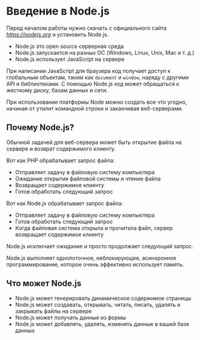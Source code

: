 # Введение в Node.js

Перед началом работы нужно скачать с официального сайта *https://nodejs.org* и установить Node.js.

* Node.js это open source серверная среда
* Node.js запускается на разных ОС (Windows, Linux, Unix, Mac и т. д.)
* Node.js использует JavaScript на сервере

При написании JavaScript для браузера код получает доступ к глобальным объектам, таким как `document` и `window`, наряду с другими API и библиотеками. С помощью Node.js код может обращаться к жесткому диску, базам данных и сети.

При использовании платформы Node можно создать все что угодно, начиная от утилит командной строки и заканчивая веб-серверами.

## Почему Node.js?

Обычной задачей для веб-сервера может быть открытие файла на сервере и возврат содержимого клиенту.

Вот как PHP обрабатывает запрос файла:

* Отправляет задачу в файловую систему компьютера
* Ожидание открытия файловой системы и чтение файла
* Возвращает содержимое клиенту
* Готов обработать следующий запрос

Вот как Node.js обрабатывает запрос файла:

* Отправляет задачу в файловую систему компьютера
* Готов обработать следующий запрос
* Когда файловая система открыла и прочитала файл, сервер возвращает содержимое клиенту

Node.js исключает ожидание и просто продолжает следующий запрос.

Node.js выполняет однопоточное, неблокирующее, асинхронное программирование, которое очень эффективно использует память.

## Что может Node.js

* Node.js может генерировать динамическое содержимое страницы
* Node.js может создавать, открывать, читать, писать, удалять и закрывать файлы на сервере
* Node.js может получать данные из формы
* Node.js может добавлять, удалять, изменять данные в вашей базе данных